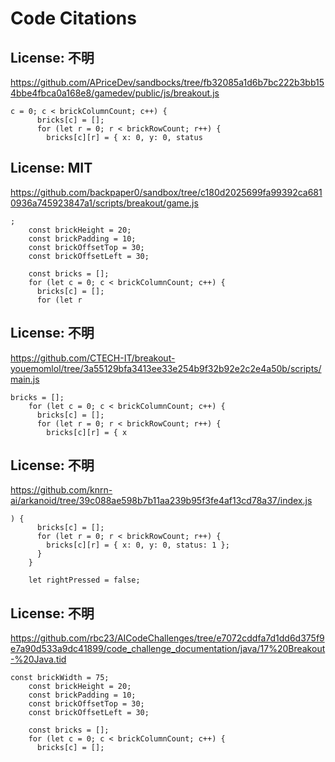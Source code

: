 # Code Citations

## License: 不明
https://github.com/APriceDev/sandbocks/tree/fb32085a1d6b7bc222b3bb154bbe4fbca0a168e8/gamedev/public/js/breakout.js

```
c = 0; c < brickColumnCount; c++) {
      bricks[c] = [];
      for (let r = 0; r < brickRowCount; r++) {
        bricks[c][r] = { x: 0, y: 0, status
```


## License: MIT
https://github.com/backpaper0/sandbox/tree/c180d2025699fa99392ca6810936a745923847a1/scripts/breakout/game.js

```
;
    const brickHeight = 20;
    const brickPadding = 10;
    const brickOffsetTop = 30;
    const brickOffsetLeft = 30;

    const bricks = [];
    for (let c = 0; c < brickColumnCount; c++) {
      bricks[c] = [];
      for (let r
```


## License: 不明
https://github.com/CTECH-IT/breakout-youemomlol/tree/3a55129bfa3413ee33e254b9f32b92e2c2e4a50b/scripts/main.js

```
bricks = [];
    for (let c = 0; c < brickColumnCount; c++) {
      bricks[c] = [];
      for (let r = 0; r < brickRowCount; r++) {
        bricks[c][r] = { x
```


## License: 不明
https://github.com/knrn-ai/arkanoid/tree/39c088ae598b7b11aa239b95f3fe4af13cd78a37/index.js

```
) {
      bricks[c] = [];
      for (let r = 0; r < brickRowCount; r++) {
        bricks[c][r] = { x: 0, y: 0, status: 1 };
      }
    }

    let rightPressed = false;
```


## License: 不明
https://github.com/rbc23/AICodeChallenges/tree/e7072cddfa7d1dd6d375f9e7a90d533a9dc41899/code_challenge_documentation/java/17%20Breakout-%20Java.tid

```
const brickWidth = 75;
    const brickHeight = 20;
    const brickPadding = 10;
    const brickOffsetTop = 30;
    const brickOffsetLeft = 30;

    const bricks = [];
    for (let c = 0; c < brickColumnCount; c++) {
      bricks[c] = [];
```

